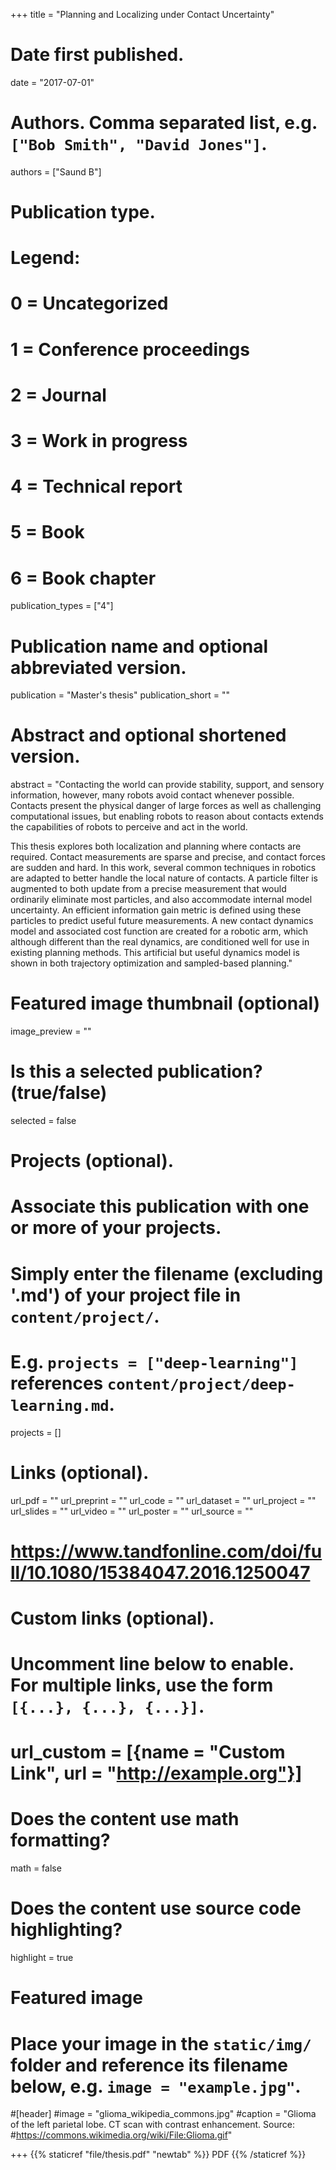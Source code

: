 +++
title = "Planning and Localizing under Contact Uncertainty"

# Date first published.
date = "2017-07-01"

# Authors. Comma separated list, e.g. `["Bob Smith", "David Jones"]`.
authors = ["Saund B"]
# Publication type.
# Legend:
# 0 = Uncategorized
# 1 = Conference proceedings
# 2 = Journal
# 3 = Work in progress
# 4 = Technical report
# 5 = Book
# 6 = Book chapter
publication_types = ["4"]

# Publication name and optional abbreviated version.
publication = "Master's thesis"
publication_short = ""

# Abstract and optional shortened version.
abstract = "Contacting the world can provide stability, support, and sensory information, however, many robots avoid contact whenever possible. Contacts present the physical danger of large forces as well as challenging computational issues, but enabling robots to reason about contacts extends the capabilities of robots to perceive and act in the world.

This thesis explores both localization and planning where contacts are required. Contact measurements are sparse and precise, and contact forces are sudden and hard. In this work, several common techniques in robotics are adapted to better handle the local nature of contacts. A particle filter is augmented to both update from a precise measurement that would ordinarily eliminate most particles, and also accommodate internal model uncertainty. An efficient information gain metric is defined using these particles to predict useful future measurements. A new contact dynamics model and associated cost function are created for a robotic arm, which although different than the real dynamics, are conditioned well for use in existing planning methods. This artificial but useful dynamics model is shown in both trajectory optimization and sampled-based planning."

# Featured image thumbnail (optional)
image_preview = ""

# Is this a selected publication? (true/false)
selected = false

# Projects (optional).
#   Associate this publication with one or more of your projects.
#   Simply enter the filename (excluding '.md') of your project file in `content/project/`.
#   E.g. `projects = ["deep-learning"]` references `content/project/deep-learning.md`.
projects = []

# Links (optional).
url_pdf = ""
url_preprint = ""
url_code = ""
url_dataset = ""
url_project = ""
url_slides = ""
url_video = ""
url_poster = ""
url_source = ""
# https://www.tandfonline.com/doi/full/10.1080/15384047.2016.1250047

# Custom links (optional).
#   Uncomment line below to enable. For multiple links, use the form `[{...}, {...}, {...}]`.
# url_custom = [{name = "Custom Link", url = "http://example.org"}]

# Does the content use math formatting?
math = false

# Does the content use source code highlighting?
highlight = true

# Featured image
# Place your image in the `static/img/` folder and reference its filename below, e.g. `image = "example.jpg"`.
#[header]
#image = "glioma_wikipedia_commons.jpg"
#caption = "Glioma of the left parietal lobe. CT scan with contrast enhancement. Source: #https://commons.wikimedia.org/wiki/File:Glioma.gif"

+++
{{% staticref "file/thesis.pdf" "newtab" %}} PDF {{% /staticref %}}

